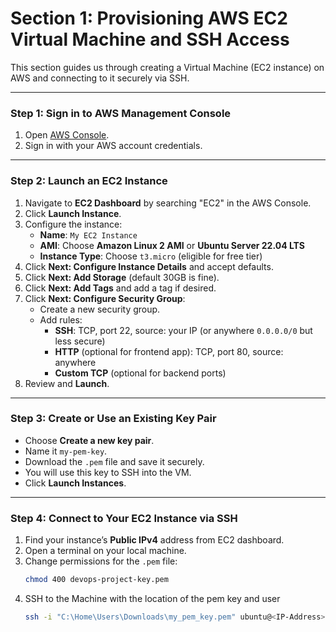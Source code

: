 # Section 1: Provisioning AWS EC2 Virtual Machine and SSH Access

This section guides us through creating a Virtual Machine (EC2 instance) on AWS and connecting to it securely via SSH.

---

### Step 1: Sign in to AWS Management Console

1. Open [AWS Console](https://aws.amazon.com/console/).
2. Sign in with your AWS account credentials.

---

### Step 2: Launch an EC2 Instance

1. Navigate to **EC2 Dashboard** by searching "EC2" in the AWS Console.
2. Click **Launch Instance**.
3. Configure the instance:
   - **Name**: `My EC2 Instance`
   - **AMI**: Choose **Amazon Linux 2 AMI** or **Ubuntu Server 22.04 LTS**
   - **Instance Type**: Choose `t3.micro` (eligible for free tier)
4. Click **Next: Configure Instance Details** and accept defaults.
5. Click **Next: Add Storage** (default 30GB is fine).
6. Click **Next: Add Tags** and add a tag if desired.
7. Click **Next: Configure Security Group**:
   - Create a new security group.
   - Add rules:
     - **SSH**: TCP, port 22, source: your IP (or anywhere `0.0.0.0/0` but less secure)
     - **HTTP** (optional for frontend app): TCP, port 80, source: anywhere
     - **Custom TCP** (optional for backend ports)
8. Review and **Launch**.

---

### Step 3: Create or Use an Existing Key Pair

- Choose **Create a new key pair**.
- Name it `my-pem-key`.
- Download the `.pem` file and save it securely.
- You will use this key to SSH into the VM.
- Click **Launch Instances**.

---

### Step 4: Connect to Your EC2 Instance via SSH

1. Find your instance’s **Public IPv4** address from EC2 dashboard.
2. Open a terminal on your local machine.
3. Change permissions for the `.pem` file:
   ```bash
   chmod 400 devops-project-key.pem
4. SSH to the Machine with the location of the pem key and user
   ```bash
   ssh -i "C:\Home\Users\Downloads\my_pem_key.pem" ubuntu@<IP-Address>
